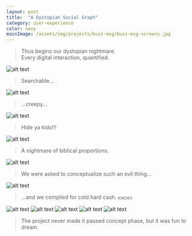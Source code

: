 ```yaml
---
layout: post
title:  "A Dystopian Social Graph"
category: user-experience
color: navy
mainImage: /assets/img/projects/buzz-msg/buzz-msg-screens.jpg
---
```


>Thus begins our dystopian nightmare.  
Every digital interaction, quantified.

![alt text](/assets/img/projects/querator/querator-ux-05.jpg)

>Searchable...

![alt text](/assets/img/projects/querator/querator-ux-06.jpg)

>...creepy...

![alt text](/assets/img/projects/querator/querator-ux-07.jpg)

>Hide ya kids!!!

![alt text](/assets/img/projects/querator/querator-ux-08.jpg)

>A nightmare of biblical proportions.

![alt text](/assets/img/projects/querator/querator-ux-09.jpg)

>We were asked to conceptualize such an evil thing...

![alt text](/assets/img/projects/querator/querator-slides-10.jpg)

>...and we complied for cold hard cash. 💵💵💵

![alt text](/assets/img/projects/querator/querator-slides-11.jpg)
![alt text](/assets/img/projects/querator/querator-slides-14.jpg)
![alt text](/assets/img/projects/querator/querator-slides-16.jpg)
![alt text](/assets/img/projects/querator/querator-slides-18.jpg)
![alt text](/assets/img/projects/querator/querator-slides-21.jpg)

>The project never made it passed concept phase, but it was fun to dream.
